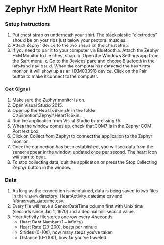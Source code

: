 # Zephyr HxM Heart Rate Monitor

### Setup Instructions

1. Put chest strap on underneath your shirt. The black plastic “electrodes” should be on your ribs just below your pectoral muscles.
2. Attach Zephyr device to the two snaps on the chest strap.
3. If you need to pair it to your computer via Bluetooth
   a. Attach the Zephyr HxM Monitor to the chest strap.
   b. Open the Windows Settings app from the Start menu. 
   c. Go to the Devices pane and choose Bluetooth in the left-hand nav bar.
   d. When the computer has detected the heart rate monitor, it will show up as an HXM033918 device. Click on the Pair button to make it connect to the computer.

### Get Signal

1. Make sure the Zephyr monitor is on.
2. Open Visual Studio 2015.
3. Open up the HeartToSkin.sln in the folder C:\SEmotion\Zephyr\HeartToSkin.
4. Run the application from Visual Studio by pressing F5. 
5. When the window comes up, check that COM7 is in the Zephyr COM Port text box.
6. Click on Collect from Zephyr to connect the application to the Zephyr monitor. 
7. Once the connection has been established, you will see data from the sensor appear in the window, updated once per second. The heart icon will start to beat. 
8. To stop collecting data, quit the application or press the Stop Collecting Zephyr button in the window.

### Data

1. As long as the connection is maintained, data is being saved to two files in the `%TEMP%` directory: HeartActivity_datetime.csv and RRIntervals_datetime.csv.
2. Every file will have a SensorDateTime column first with Unix time (seconds since Jan 1, 1970) and a decimal millisecond value.
3. HeartActivity file stores one row every 4 seconds.
   * Heart Beat Number (1 – infinity)
   * Heart Rate (20-200), beats per minute
   * Strides (0-100), how many steps you’ve taken
   * Distance (0-1000), how far you’ve traveled
